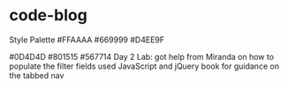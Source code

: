 # code-blog
Style Palette
#FFAAAA
#669999
#D4EE9F

#0D4D4D
#801515
#567714
Day 2 Lab:
  got help from Miranda on how to populate the filter fields
  used JavaScript and jQuery book for guidance on the tabbed nav
